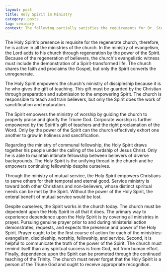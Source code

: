 ```yaml
---
layout: post
title: Holy Spirit in Ministry
category: posts
tag: seminary
context: The following partially satisfies the requirements for Dr. Stephen Eccher's Christian Theology III class at Southeastern Baptist Theological Seminary.
---
```


The Holy Spirit's presence is requisite for the regenerate church, therefore, he is active in all the ministries of the church. In the ministry of evangelism, the Lord adds to his church through regeneration by the power of the Spirit. Because of the regeneration of believers, the church's evangelistic witness must include the demonstration of a Spirit-transformed life. The church shares the faith and proclaims the Gospel, but only the Spirit converts the unregenerate.

The Holy Spirit empowers the church's ministry of discipleship because it is he who gives the gift of teaching. This gift must be guarded by the Christian through preparation and submission to the empowering Spirit. The church is responsible to teach and train believers, but only the Spirit does the work of sanctification and maturation.

The Spirit empowers the ministry of worship by guiding the church to properly praise and glorify the Triune God. Corporate worship is further empowered by the Spirit's gift of teachers and the right proclamation of the Word. Only by the power of the Spirit can the church effectively exhort one another to grow in holiness and sanctification.

Regarding the ministry of communal fellowship, the Holy Spirit draws together his people under the calling of the Lordship of Jesus Christ. Only he is able to maintain intimate fellowship between believers of diverse backgrounds. The Holy Spirit is the unifying thread in the church and he empowers continuing fellowship despite ourselves.

Through the ministry of mutual service, the Holy Spirit empowers Christians to serve others for their temporal and eternal good. Service ministry is toward both other Christians and non-believers, whose distinct spiritual needs can be met by the Spirit. Without the power of the Holy Spirit, the enteral benefit of mutual service would be lost.

Despite ourselves, the Spirit works in the church today. The church must be dependent upon the Holy Spirit in all that it does. The primary way to experience dependence upon the Holy Spirit is by covering all ministries in prayer. Pursuing genuine prayer prior to and during ministerial action demonstrates, requests, and expects the presence and power of the Holy Spirit. Prayer ought to be the first course of action for each of the ministries: evangelism, discipleship, worship, fellowship, and service. Second, it is helpful to communicate the truth of the power of the Spirit. The church must remind itself than any spiritual success is from God, not from human effort. Finally, dependence upon the Spirit can be promoted through the continued teaching of the Trinity. The church must never forget that the Holy Spirit is a person of the Triune God and ought to receive appropriate recognition.
